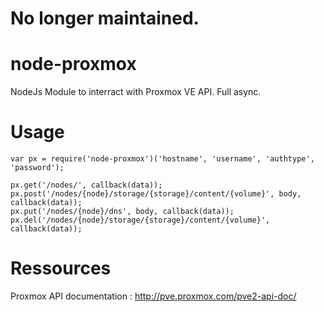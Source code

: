 No longer maintained. 
============

node-proxmox
============

NodeJs Module to interract with Proxmox VE API. Full async.

Usage
============
```
var px = require('node-proxmox')('hostname', 'username', 'authtype', 'password');

px.get('/nodes/', callback(data));
px.post('/nodes/{node}/storage/{storage}/content/{volume}', body, callback(data));
px.put('/nodes/{node}/dns', body, callback(data));
px.del('/nodes/{node}/storage/{storage}/content/{volume}', callback(data));
```

Ressources
============

Proxmox API documentation : http://pve.proxmox.com/pve2-api-doc/
